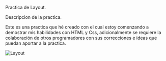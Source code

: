 Practica de Layout.

Descripcion de la practica.

Este es una practica que hé creado con el cual estoy comenzando a demostrar mis habilidades con HTML y Css, adicionalmente se requiere la colaboración de otros programadores con sus correcciones e ideas que puedan aportar a la practica.

![Layout](https://user-images.githubusercontent.com/39774884/62415443-c6e5a880-b5f7-11e9-88eb-df222271f046.png)
